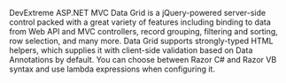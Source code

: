 DevExtreme ASP.NET MVC Data Grid is a jQuery-powered server-side control packed with a great variety of features including binding to data from Web API and MVC controllers, record grouping, filtering and sorting, row selection, and many more. Data Grid supports strongly-typed HTML helpers, which supplies it with client-side validation based on Data Annotations by default. You can choose between Razor C\# and Razor VB syntax and use lambda expressions when configuring it.